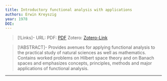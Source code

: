 ```yaml
---
title: Introductory functional analysis with applications
authors: Erwin Kreyszig
year: 1978
DOI: 
---
```


>[!Links]-
>URL: 
>PDF: [PDF](../PDFs/kreyszig1978.pdf)
>Zotero: [Zotero-Link](zotero://select/items/@kreyszig1978)

>[!ABSTRACT]-
>Provides avenues for applying functional analysis to the practical study of natural sciences as well as mathematics. Contains worked problems on Hilbert space theory and on Banach spaces and emphasizes concepts, principles, methods and major applications of functional analysis.

---

